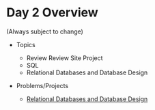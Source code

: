 # Day 2 Overview

(Always subject to change)

- Topics
  - Review Review Site Project
  - SQL
  - Relational Databases and Database Design

- Problems/Projects
  - [Relational Databases and Database Design](https://docs.google.com/a/wecancodeit.org/presentation/d/1YXyj5DEUwVsxPYez5UqyNPInWFVPbzXGn5GLcTyTIZc/edit?usp=sharing)



